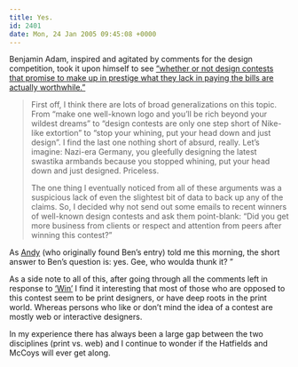 ```yaml
---
title: Yes.
id: 2401
date: Mon, 24 Jan 2005 09:45:08 +0000
---
```


Benjamin Adam, inspired and agitated by comments for the design competition, took it upon himself to see [“whether or not design contests that promise to make up in prestige what they lack in paying the bills are actually worthwhile.”](http://www.benjaminadam.com/archives/2005/01/17/on-design-contests)

> First off, I think there are lots of broad generalizations on this topic. From “make one well-known logo and you’ll be rich beyond your wildest dreams” to “design contests are only one step short of Nike-like extortion” to “stop your whining, put your head down and just design”. I find the last one nothing short of absurd, really. Let’s imagine: Nazi-era Germany, you gleefully designing the latest swastika armbands because you stopped whining, put your head down and just designed. Priceless.  
> 
> The one thing I eventually noticed from all of these arguments was a suspicious lack of even the slightest bit of data to back up any of the claims. So, I decided why not send out some emails to recent winners of well-known design contests and ask them point-blank: “Did you get more business from clients or respect and attention from peers after winning this contest?”

As [Andy](http://www.waxy.org) (who originally found Ben’s entry) told me this morning, the short answer to Ben’s question is: yes. Gee, who woulda thunk it?  ”

As a side note to all of this, after going through all the comments left in response to [‘Win’](https://www.airbagindustries.com/archives/006882.php) I find it interesting that most of those who are opposed to this contest seem to be print designers, or have deep roots in the print world. Whereas persons who like or don’t mind the idea of a contest are mostly web or interactive designers.  

In my experience there has always been a large gap between the two disciplines (print vs. web) and I continue to wonder if the Hatfields and McCoys will ever get along.





